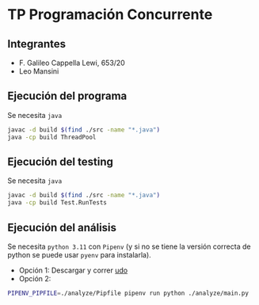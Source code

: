 # TP Programación Concurrente

## Integrantes

* F. Galileo Cappella Lewi, 653/20
* Leo Mansini

## Ejecución del programa
Se necesita `java`
```bash
javac -d build $(find ./src -name "*.java")
java -cp build ThreadPool
```

## Ejecución del testing
Se necesita `java`
```bash
javac -d build $(find ./src -name "*.java")
java -cp build Test.RunTests
```

## Ejecución del análisis
Se necesita `python 3.11` con `Pipenv` (y si no se tiene la versión correcta de python se puede usar `pyenv` para instalarla).

* Opción 1: Descargar y correr [udo](dev.galileocap.me/udo)
* Opción 2: 
```bash
PIPENV_PIPFILE=./analyze/Pipfile pipenv run python ./analyze/main.py
```
